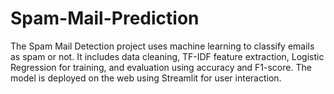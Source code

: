 # Spam-Mail-Prediction
The Spam Mail Detection project uses machine learning to classify emails as spam or not. It includes data cleaning, TF-IDF feature extraction, Logistic Regression for training, and evaluation using accuracy and F1-score. The model is deployed on the web using Streamlit for user interaction.
